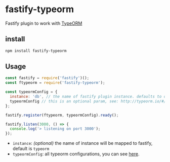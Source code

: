 # fastify-typeorm

Fastify plugin to work with [TypeORM](https://github.com/typeorm/typeorm)

## install

```bash
npm install fastify-typeorm

```

## Usage

```javascript
const fastify = require('fastify')();
const ftypeorm = require('fastify-typeorm');

const typeormConfig = {
  instance: 'db', // the name of fastify plugin instance. defaults to db
  typeormConfig // this is an optional param, see: http://typeorm.io/#/using-ormconfig
};

fastify.register(ftypeorm, typeormConfig).ready();

fastify.listen(3000, () => {
  console.log('> listening on port 3000');
});
```

- `instance`: _(optional)_ the name of instance will be mapped to fastify, default is `typeorm`
- `typeormConfig`: all typeorm configurations, you can see [here](http://typeorm.io/#/connection-options).
